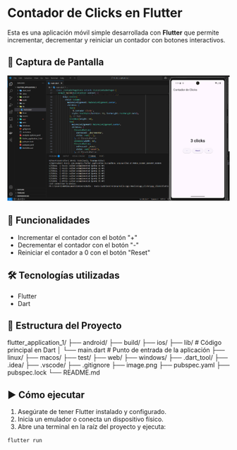 # Contador de Clicks en Flutter

Esta es una aplicación móvil simple desarrollada con **Flutter** que permite incrementar, decrementar y reiniciar un contador con botones interactivos.

## 📱 Captura de Pantalla

![alt text](image.png)

## 🚀 Funcionalidades

- Incrementar el contador con el botón "+"
- Decrementar el contador con el botón "-"
- Reiniciar el contador a 0 con el botón "Reset"

## 🛠️ Tecnologías utilizadas

- Flutter
- Dart

## 📁 Estructura del Proyecto

flutter_application_1/
├── android/
├── build/
├── ios/
├── lib/ # Código principal en Dart
│ └── main.dart # Punto de entrada de la aplicación
├── linux/
├── macos/
├── test/
├── web/
├── windows/
├── .dart_tool/
├── .idea/
├── .vscode/
├── .gitignore
├── image.png
├── pubspec.yaml
├── pubspec.lock
└── README.md


## ▶️ Cómo ejecutar

1. Asegúrate de tener Flutter instalado y configurado.
2. Inicia un emulador o conecta un dispositivo físico.
3. Abre una terminal en la raíz del proyecto y ejecuta:

```bash
flutter run
